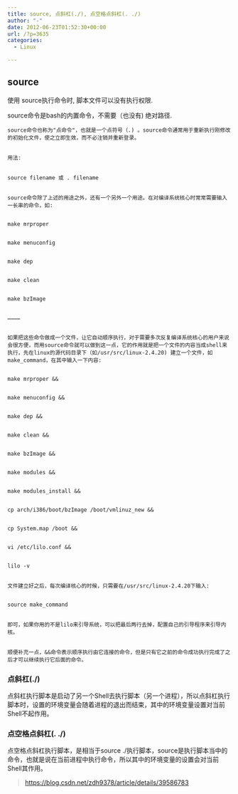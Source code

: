 ```yaml
---
title: source, 点斜杠(./), 点空格点斜杠(. ./)
author: "-"
date: 2012-06-23T01:52:30+00:00
url: /?p=3635
categories:
  - Linux

---
```

## source
使用 source执行命令时, 脚本文件可以没有执行权限.

source命令是bash的内置命令，不需要（也没有) 绝对路径.
  
  
    source命令也称为"点命令"，也就是一个点符号（.) 。source命令通常用于重新执行刚修改的初始化文件，使之立即生效，而不必注销并重新登录。
  
  
    用法: 
  
  
    source filename 或 . filename
  
  
    source命令除了上述的用途之外，还有一个另外一个用途。在对编译系统核心时常常需要输入一长串的命令，如: 
  
  
    make mrproper
  
  
    make menuconfig
  
  
    make dep
  
  
    make clean
  
  
    make bzImage
  
  
    …………
  
  
    如果把这些命令做成一个文件，让它自动顺序执行，对于需要多次反复编译系统核心的用户来说会很方便，而用source命令就可以做到这一点，它的作用就是把一个文件的内容当成shell来执行，先在linux的源代码目录下（如/usr/src/linux-2.4.20) 建立一个文件，如make_command，在其中输入一下内容: 
  
  
    make mrproper &&
  
  
    make menuconfig &&
  
  
    make dep &&
  
  
    make clean &&
  
  
    make bzImage &&
  
  
    make modules &&
  
  
    make modules_install &&
  
  
    cp arch/i386/boot/bzImage /boot/vmlinuz_new &&
  
  
    cp System.map /boot &&
  
  
    vi /etc/lilo.conf &&
  
  
    lilo -v
  
  
    文件建立好之后，每次编译核心的时候，只需要在/usr/src/linux-2.4.20下输入: 
  
  
    source make_command
  
  
    即可，如果你用的不是lilo来引导系统，可以把最后两行去掉，配置自己的引导程序来引导内核。
  
  
    顺便补充一点，&&命令表示顺序执行由它连接的命令，但是只有它之前的命令成功执行完成了之后才可以继续执行它后面的命令。
  
### 点斜杠(./)
点斜杠执行脚本是启动了另一个Shell去执行脚本（另一个进程），所以点斜杠执行脚本时，设置的环境变量会随着进程的退出而结束，其中的环境变量设置对当前Shell不起作用。

### 点空格点斜杠(. ./)
点空格点斜杠执行脚本，是相当于source ./执行脚本，source是执行脚本当中的命令，也就是说在当前进程中执行命令，所以其中的环境变量的设置会对当前Shell其作用。

>https://blog.csdn.net/zdh9378/article/details/39586783